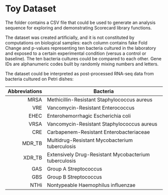 # Toy Dataset

The folder contains a CSV file that could be used to generate an analysis sequence for exploring and demonstrating Scorecard library functions.

The dataset was created artificially, and it is not constituted by computations on biological samples: each column contains fake Fold Change and p-values representing ten bacteria cultured in the laboratory and exposed to a certain experimental condition (versus a control or baseline). The ten bacteria cultures could be compared to each other. Gene IDs are alphanumeric codes built by randomly mixing numbers and letters.

The dataset could be interpreted as post-processed RNA-seq data from bacteria cultured on Petri dishes:

| Abbreviations | Bacteria |
|-----:|---------------|
|MRSA| Methicillin-Resistant Staphylococcus aureus|
|VRE| Vancomycin-Resistant Enterococcus|
|EHEC| Enterohemorrhagic Escherichia coli|
|VRSA| Vancomycin-Resistant Staphylococcus aureus|
|CRE| Carbapenem-Resistant Enterobacteriaceae|
|MDR_TB | Multidrug-Resistant Mycobacterium tuberculosis|
|XDR_TB | Extensively Drug-Resistant Mycobacterium tuberculosis|
|GAS| Group A Streptococcus|
|GBS| Group B Streptococcus|
|NTHi| Nontypeable Haemophilus influenzae|
